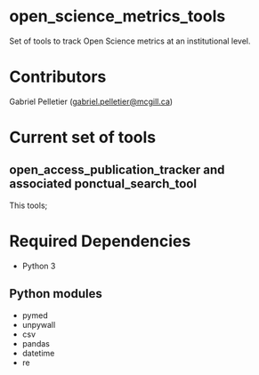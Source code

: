 # open_science_metrics_tools
Set of tools to track Open Science metrics at an institutional level.

# Contributors
Gabriel Pelletier (gabriel.pelletier@mcgill.ca)

# Current set of tools
## open_access_publication_tracker and associated ponctual_search_tool
This tools; 

# Required Dependencies
* Python 3
## Python modules
* pymed
* unpywall
* csv
* pandas
* datetime
* re
